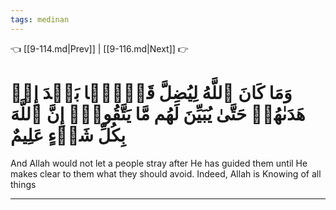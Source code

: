 ```yaml
---
tags: medinan
---
```


👈 [[9-114.md|Prev]] | [[9-116.md|Next]] 👉

# وَمَا كَانَ ٱللَّهُ لِيُضِلَّ قَوۡمَۢا بَعۡدَ إِذۡ هَدَىٰهُمۡ حَتَّىٰ يُبَيِّنَ لَهُم مَّا يَتَّقُونَۚ إِنَّ ٱللَّهَ بِكُلِّ شَيۡءٍ عَلِيمٌ

And Allah would not let a people stray after He has guided them until He makes clear to them what they should avoid. Indeed, Allah is Knowing of all things

---

